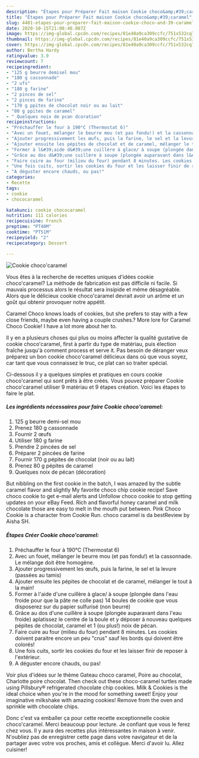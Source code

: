 ```yaml
---
description: "Étapes pour Préparer Fait maison Cookie choco&amp;#39;caramel"
title: "Étapes pour Préparer Fait maison Cookie choco&amp;#39;caramel"
slug: 4401-etapes-pour-preparer-fait-maison-cookie-choco-and-39-caramel
date: 2020-10-15T21:08:40.087Z
image: https://img-global.cpcdn.com/recipes/81e40a9ca309ccfc/751x532cq70/cookie-chococaramel-photo-principale-de-la-recette.jpg
thumbnail: https://img-global.cpcdn.com/recipes/81e40a9ca309ccfc/751x532cq70/cookie-chococaramel-photo-principale-de-la-recette.jpg
cover: https://img-global.cpcdn.com/recipes/81e40a9ca309ccfc/751x532cq70/cookie-chococaramel-photo-principale-de-la-recette.jpg
author: Bertha Hardy
ratingvalue: 3.9
reviewcount: 7
recipeingredient:
- "125 g beurre demisel mou"
- "180 g cassonnade"
- "2 ufs"
- "180 g farine"
- "2 pinces de sel"
- "2 pinces de farine"
- "170 g ppites de chocolat noir ou au lait"
- "80 g ppites de caramel"
- " Quelques noix de pcan dcoration"
recipeinstructions:
- "Préchauffer le four à 190°C (Thermostat 6)"
- "Avec un fouet, mélanger le beurre mou (et pas fondu!) et la cassonnade. Le mélange doit être homogène."
- "Ajouter progressivement les œufs, puis la farine, le sel et la levure (passées au tamis)"
- "Ajouter ensuite les pépites de chocolat et de caramel, mélanger le tout à la main!"
- "Former à l&#39;aide d&#39;une cuillère à glace/ à soupe (plongée dans l&#39;eau froide pour que la pâte ne colle pas) 14 boules de cookie que vous disposerez sur du papier sulfurisé (non beurré)"
- "Grâce au dos d&#39;une cuillère à soupe (plongée auparavant dans l&#39;eau froide) aplatissez le centre de la boule et y déposer à nouveau quelques pépites de chocolat, caramel et 1 (ou plus!) noix de pécan."
- "Faire cuire au four (milieu du four) pendant 8 minutes. Les cookies doivent paraitre encore un peu &#34;crus&#34; sauf les bords qui doivent être colorés!"
- "Une fois cuits, sortir les cookies du four et les laisser finir de reposer à l&#39;extérieur."
- "A déguster encore chauds, ou pas!"
categories:
- Recette
tags:
- cookie
- chococaramel

katakunci: cookie chococaramel 
nutrition: 111 calories
recipecuisine: French
preptime: "PT40M"
cooktime: "PT51M"
recipeyield: "2"
recipecategory: Dessert

---
```



![Cookie choco&#39;caramel](https://img-global.cpcdn.com/recipes/81e40a9ca309ccfc/751x532cq70/cookie-chococaramel-photo-principale-de-la-recette.jpg)

Vous êtes à la recherche de recettes uniques d'idées cookie choco&#39;caramel? La méthode de fabrication est pas difficile ni facile. Si mauvais processus alors le résultat sera insipide et même désagréable. Alors que le délicieux cookie choco&#39;caramel devrait avoir un arôme et un goût qui obtenir provoquer notre appétit.

Caramel Choco knows loads of cookies, but she prefers to stay with a few close friends, maybe even having a couple crushes.? More lore for Caramel Choco Cookie! I have a lot more about her to.

Il y en a plusieurs choses qui plus ou moins affecter la qualité gustative de cookie choco&#39;caramel, first à partir du type de matériau, puis élection fraîche jusqu'à comment process et serve it. Pas besoin de déranger veux préparez un bon cookie choco&#39;caramel délicieux dans où que vous soyez, car tant que vous connaissez le truc, ce plat can so traiter spécial.


Ci-dessous il y a quelques simples et pratiques en cours cookie choco&#39;caramel qui sont prêts à être créés. Vous pouvez préparer Cookie choco&#39;caramel utiliser 9 matériau et 9 étapes création. Voici les étapes to faire le plat.

<!--inarticleads1-->

##### Les ingrédients nécessaires pour faire Cookie choco&#39;caramel:

1.  125 g beurre demi-sel mou
1. Prenez 180 g cassonnade
1. Fournir 2 œufs
1. Utiliser 180 g farine
1. Prendre 2 pincées de sel
1. Préparer 2 pincées de farine
1. Fournir 170 g pépites de chocolat (noir ou au lait)
1. Prenez 80 g pépites de caramel
1.   Quelques noix de pécan (décoration)


But nibbling on the first cookie in the batch, I was amazed by the subtle caramel flavor and slightly My favorite choco chip cookie recipe! Save choco cookie to get e-mail alerts and Unfollow choco cookie to stop getting updates on your eBay Feed. Rich and flavorful honey caramel and milk chocolate those are easy to melt in the mouth put between. Pink Choco Cookie is a character from Cookie Run. choco caramel is da bestReview by Aisha SH. 

<!--inarticleads2-->

##### Étapes Créer Cookie choco&#39;caramel:

1. Préchauffer le four à 190°C (Thermostat 6)
1. Avec un fouet, mélanger le beurre mou (et pas fondu!) et la cassonnade. Le mélange doit être homogène.
1. Ajouter progressivement les œufs, puis la farine, le sel et la levure (passées au tamis)
1. Ajouter ensuite les pépites de chocolat et de caramel, mélanger le tout à la main!
1. Former à l&#39;aide d&#39;une cuillère à glace/ à soupe (plongée dans l&#39;eau froide pour que la pâte ne colle pas) 14 boules de cookie que vous disposerez sur du papier sulfurisé (non beurré)
1. Grâce au dos d&#39;une cuillère à soupe (plongée auparavant dans l&#39;eau froide) aplatissez le centre de la boule et y déposer à nouveau quelques pépites de chocolat, caramel et 1 (ou plus!) noix de pécan.
1. Faire cuire au four (milieu du four) pendant 8 minutes. Les cookies doivent paraitre encore un peu &#34;crus&#34; sauf les bords qui doivent être colorés!
1. Une fois cuits, sortir les cookies du four et les laisser finir de reposer à l&#39;extérieur.
1. A déguster encore chauds, ou pas!


Voir plus d&#39;idées sur le thème Gateau choco caramel, Poire au chocolat, Charlotte poire chocolat. Then check out these choco-caramel turtles made using Pillsbury® refrigerated chocolate chip cookies. Milk &amp; Cookies is the ideal choice when you&#39;re in the mood for something sweet! Enjoy your imaginative milkshake with amazing cookies! Remove from the oven and sprinkle with chocolate chips. 


Donc c'est va emballer ça pour cette recette exceptionnelle cookie choco&#39;caramel. Merci beaucoup pour lecture. Je confiant que vous le ferez chez vous. Il y aura des recettes plus  intéressantes in maison à venir. N'oubliez pas de enregistrer cette page dans votre navigateur et de la partager avec votre vos proches, amis et collègue. Merci d'avoir lu. Allez cuisiner!
